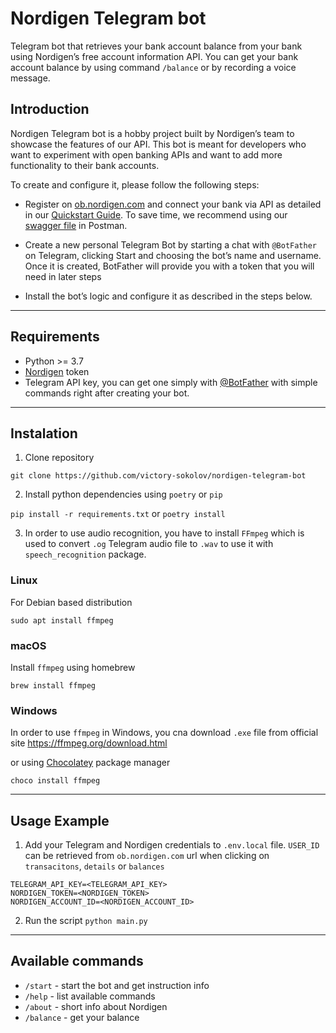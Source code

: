 # Nordigen Telegram bot

Telegram bot that retrieves your bank account balance from your bank using Nordigen’s free account information API. You can get your bank account balance by using command `/balance` or by recording a voice message.

## Introduction

Nordigen Telegram bot is a hobby project built by Nordigen’s team to showcase the features of our API. This bot is meant for developers who want to experiment with open banking APIs and want to add more functionality to their bank accounts.

To create and configure it, please follow the following steps:

* Register on [ob.nordigen.com](https://ob.nordigen.com/) and connect your bank via API as detailed in our [Quickstart Guide](https://nordigen.com/en/account_information_documenation/integration/quickstart_guide_postman/). To save time, we recommend using our [swagger file](https://ob.nordigen.com/api/swagger.json) in Postman.

* Create a new personal Telegram Bot by starting a chat with `@BotFather` on Telegram, clicking Start and choosing the bot’s name and username. Once it is created, BotFather will provide you with a token that you will need in later steps

* Install the bot’s logic and configure it as described in the steps below.

---
## Requirements

* Python >= 3.7
* [Nordigen](https://ob.nordigen.com/) token
* Telegram API key, you can get one simply with [@BotFather](https://core.telegram.org/bots#botfather) with simple commands right after creating your bot.

---

## Instalation

1. Clone repository

`git clone https://github.com/victory-sokolov/nordigen-telegram-bot`

2. Install python dependencies using `poetry` or `pip`

`pip install -r requirements.txt` or `poetry install`

3. In order to use audio recognition, you have to install `FFmpeg` which is used to convert `.og` Telegram audio file to `.wav` to use it with `speech_recognition` package.
   
### Linux

For Debian based distribution 

`sudo apt install ffmpeg`

### macOS

Install `ffmpeg` using homebrew

`brew install ffmpeg`

### Windows

In order to use `ffmpeg` in Windows, you cna download `.exe` file from official site https://ffmpeg.org/download.html

or using [Chocolatey](https://chocolatey.org/) package manager

`choco install ffmpeg`

---

## Usage Example

1. Add your Telegram and Nordigen credentials to `.env.local` file.
`USER_ID` can be retrieved from `ob.nordigen.com` url when clicking on `transacitons`, `details` or `balances`

```
TELEGRAM_API_KEY=<TELEGRAM_API_KEY>
NORDIGEN_TOKEN=<NORDIGEN_TOKEN>
NORDIGEN_ACCOUNT_ID=<NORDIGEN_ACCOUNT_ID>
```

2. Run the script `python main.py`

---

## Available commands

* `/start` - start the bot and get instruction info
* `/help` - list available commands
* `/about` - short info about Nordigen
* `/balance` - get your balance
